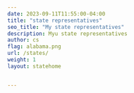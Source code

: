 ```yaml
---
date: 2023-09-11T11:55:00-04:00
title: "state representatives"
seo_title: "My state representatives"
description: Myu state representatives
author: cs
flag: alabama.png
url: /states/
weight: 1
layout: statehome


---
```

